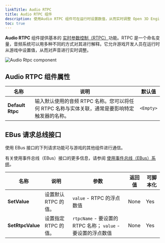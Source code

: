 ```yaml
---
linkTitle: Audio RTPC
title: Audio RTPC 组件
description: 使用Audio RTPC 组件可在运行时设置数值，从而实时调整 Open 3D Engine 中的声音。
toc: true
---
```


**Audio RTPC** 组件提供基本的 [实时参数控制（RTPC）](/docs/user-guide/interactivity/audio/atl-default-controls)功能。RTPC 是一个命名变量，音频系统可以用多种不同的方式对其进行解释。它允许游戏开发人员在运行时从游戏中设置值，从而对声音进行实时调整。

![Audio Rtpc component](/images/user-guide/component/audio/component-audio-rtpc1.png)

## Audio RTPC 组件属性

| 名称 | 说明 | 默认值 |
|------|-------------|---------|
| **Default Rtpc** | 输入默认使用的音频 RTPC 名称。您可以将任何 RTPC 名称与实体关联，通常是要影响特定触发器的名称。 | `<Empty>` |

## EBus  请求总线接口

使用 EBus 接口的下列请求功能可与游戏的其他组件进行通信。

有关使用事件总线（EBus）接口的更多信息，请参阅 [使用事件总线（EBus）系统](/docs/user-guide/programming/messaging/ebus)。

| 名称 | 说明 | 参数 | 返回值 | 可脚本化 |
|------|-------------|------------|--------|------------|
| **SetValue** | 设置默认 RTPC 的值。 | `value` - RTPC 的浮点数值 | None | Yes |
| **SetRtpcValue** | 设置指定 RTPC 的值。 | `rtpcName` - 要设置的 RTPC 名称； `value` - 要设置的浮点数值 | None | Yes |
